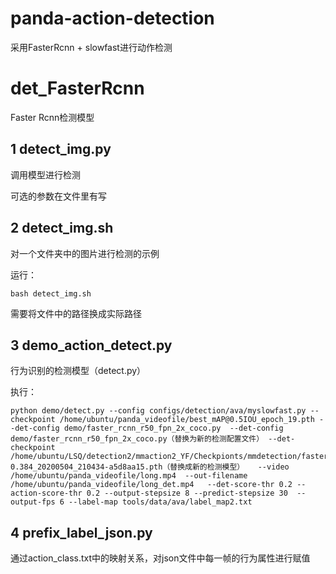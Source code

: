 # panda-action-detection

采用FasterRcnn + slowfast进行动作检测

# det_FasterRcnn

Faster Rcnn检测模型

## 1 detect_img.py

调用模型进行检测

可选的参数在文件里有写

## 2 detect_img.sh

对一个文件夹中的图片进行检测的示例

运行：

```
bash detect_img.sh
```

需要将文件中的路径换成实际路径

## 3 demo_action_detect.py

行为识别的检测模型（detect.py）

执行：

```
python demo/detect.py --config configs/detection/ava/myslowfast.py --checkpoint /home/ubuntu/panda_videofile/best_mAP@0.5IOU_epoch_19.pth --det-config demo/faster_rcnn_r50_fpn_2x_coco.py  --det-config demo/faster_rcnn_r50_fpn_2x_coco.py（替换为新的检测配置文件） --det-checkpoint /home/ubuntu/LSQ/detection2/mmaction2_YF/Checkpionts/mmdetection/faster_rcnn_r50_fpn_2x_coco_bbox_mAP-0.384_20200504_210434-a5d8aa15.pth（替换成新的检测模型）   --video /home/ubuntu/panda_videofile/long.mp4  --out-filename /home/ubuntu/panda_videofile/long_det.mp4   --det-score-thr 0.2 --action-score-thr 0.2 --output-stepsize 8 --predict-stepsize 30  --output-fps 6 --label-map tools/data/ava/label_map2.txt
```
## 4 prefix_label_json.py

通过action_class.txt中的映射关系，对json文件中每一帧的行为属性进行赋值


